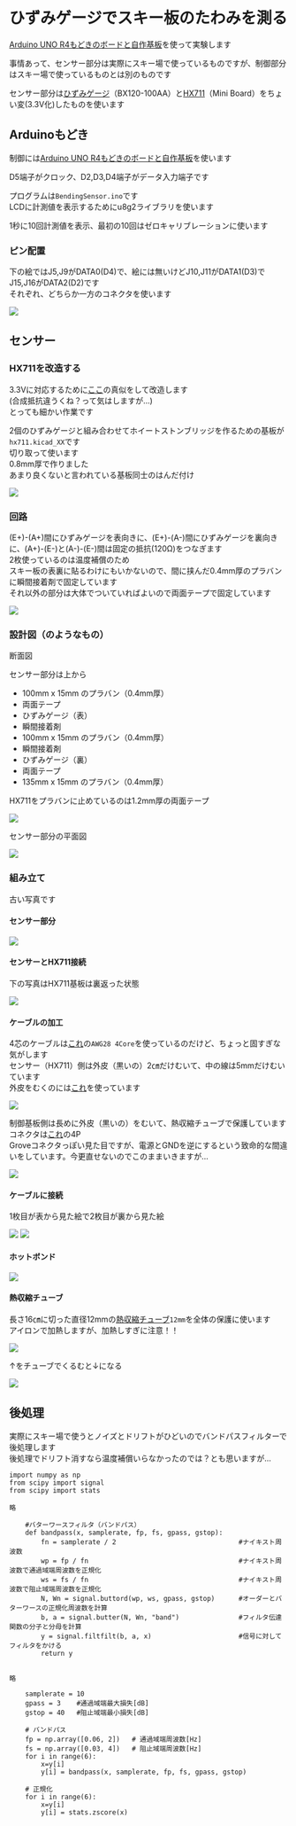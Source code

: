 # ひずみゲージでスキー板のたわみを測る

[Arduino UNO R4もどきのボードと自作基板](https://github.com/tom01h/RA4M1)を使って実験します

事情あって、センサー部分は実際にスキー場で使っているものですが、制御部分はスキー場で使っているものとは別のものです

センサー部分は[ひずみゲージ](https://ja.aliexpress.com/item/1005003672107724.html)（BX120-100AA）と[HX711](https://ja.aliexpress.com/item/1005004245273524.html)（Mini Board）をちょい変(3.3V化)したものを使います

## Arduinoもどき

制御には[Arduino UNO R4もどきのボードと自作基板](https://github.com/tom01h/RA4M1)を使います

D5端子がクロック、D2,D3,D4端子がデータ入力端子です

プログラムは`BendingSensor.ino`です  
LCDに計測値を表示するためにu8g2ライブラリを使います

1秒に10回計測値を表示、最初の10回はゼロキャリブレーションに使います

### ピン配置
下の絵ではJ5,J9がDATA0(D4)で、絵には無いけどJ10,J11がDATA1(D3)でJ15,J16がDATA2(D2)です  
それぞれ、どちらか一方のコネクタを使います

![](pin.png)

## センサー

### HX711を改造する
3.3Vに対応するために[ここ](https://kohacraft.com/archives/202103201133.html)の真似をして改造します  
(合成抵抗違うくね？って気はしますが…)  
とっても細かい作業です

2個のひずみゲージと組み合わせてホイートストンブリッジを作るための基板が`hx711.kicad_XX`です  
切り取って使います  
0.8mm厚で作りました  
あまり良くないと言われている基板同士のはんだ付け

![](HX711.jpg)

### 回路
(E+)-(A+)間にひずみゲージを表向きに、(E+)-(A-)間にひずみゲージを裏向きに、(A+)-(E-)と(A-)-(E-)間は固定の抵抗(120Ω)をつなぎます  
2枚使っているのは温度補償のため  
スキー板の表裏に貼るわけにもいかないので、間に挟んだ0.4mm厚のプラバンに瞬間接着剤で固定しています  
それ以外の部分は大体でついていればよいので両面テープで固定しています

![](circuit.png)

### 設計図（のようなもの）
断面図

センサー部分は上から
- 100mm x 15mm のプラバン（0.4mm厚）
- 両面テープ
- ひずみゲージ（表）
- 瞬間接着剤
- 100mm x 15mm のプラバン（0.4mm厚）
- 瞬間接着剤
- ひずみゲージ（裏）
- 両面テープ
- 135mm x 15mm のプラバン（0.4mm厚）

HX711をプラバンに止めているのは1.2mm厚の両面テープ

![](CrossSection.png)

センサー部分の平面図

![](PlanView.png)

### 組み立て
古い写真です
#### センサー部分

![](Sensor.jpg)

#### センサーとHX711接続
下の写真はHX711基板は裏返った状態

![](Sensor_HX711.jpg)

#### ケーブルの加工

4芯のケーブルは[これ](https://ja.aliexpress.com/item/4000570401041.html)の`AWG28 4Core`を使っているのだけど、ちょっと固すぎな気がします  
センサー（HX711）側は外皮（黒いの）2㎝だけむいて、中の線は5mmだけむいています  
外皮をむくのには[これ](https://ja.aliexpress.com/item/1005005504458064.html)を使っています  

![](Cable.jpg)

制御基板側は長めに外皮（黒いの）をむいて、熱収縮チューブで保護しています  
コネクタは[これ](https://ja.aliexpress.com/item/1005003757087073.html)の4P  
Groveコネクタっぽい見た目ですが、電源とGNDを逆にするという致命的な間違いをしています。今更直せないのでこのままいきますが…  

![](conn.jpg)

#### ケーブルに接続
1枚目が表から見た絵で2枚目が裏から見た絵

![](Cable0.jpg)
![](Cable1.jpg)

#### ホットボンド

![](HotBond.jpg)

#### 熱収縮チューブ

長さ16㎝に切った直径12mmの[熱収縮チューブ](https://ja.aliexpress.com/item/32838965930.html)`12mm`を全体の保護に使います  
アイロンで加熱しますが、加熱しすぎに注意！！

![](wo_tube.jpg)

↑をチューブでくるむと↓になる

![](w_tube.jpg)

## 後処理

実際にスキー場で使うとノイズとドリフトがひどいのでバンドパスフィルターで後処理します  
後処理でドリフト消すなら温度補償いらなかったのでは？とも思いますが…

```
import numpy as np
from scipy import signal
from scipy import stats

略

    #バターワースフィルタ（バンドパス）
    def bandpass(x, samplerate, fp, fs, gpass, gstop):
        fn = samplerate / 2                               #ナイキスト周波数
        wp = fp / fn                                      #ナイキスト周波数で通過域端周波数を正規化
        ws = fs / fn                                      #ナイキスト周波数で阻止域端周波数を正規化
        N, Wn = signal.buttord(wp, ws, gpass, gstop)      #オーダーとバターワースの正規化周波数を計算
        b, a = signal.butter(N, Wn, "band")               #フィルタ伝達関数の分子と分母を計算
        y = signal.filtfilt(b, a, x)                      #信号に対してフィルタをかける
        return y


略

    samplerate = 10
    gpass = 3    #通過域端最大損失[dB]
    gstop = 40   #阻止域端最小損失[dB]

    # バンドパス
    fp = np.array([0.06, 2])   # 通過域端周波数[Hz]
    fs = np.array([0.03, 4])   # 阻止域端周波数[Hz]
    for i in range(6):
        x=y[i]
        y[i] = bandpass(x, samplerate, fp, fs, gpass, gstop)

    # 正規化
    for i in range(6):
        x=y[i]
        y[i] = stats.zscore(x)
```